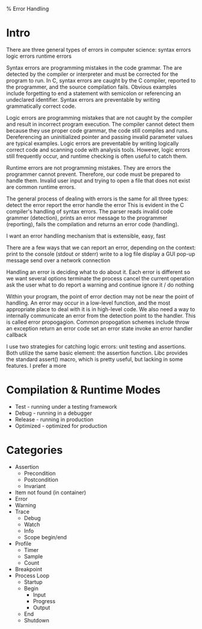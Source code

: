 % Error Handling

# Intro

There are three general types of errors in computer science:
syntax errors
logic errors
runtime errors

Syntax errors are programming mistakes in the code grammar. The are detected by the compiler or interpreter and must be corrected for the program to run. In C, syntax errors are caught by the C compiler, reported to the programmer, and the source compilation fails. Obvious examples include forgetting to end a statement with semicolon or referencing an undeclared identifier. Syntax errors are preventable by writing grammatically correct code. 

Logic errors are programming mistakes that are not caught by the compiler and result in incorrect program execution. The compiler cannot detect them because they use proper code grammar, the code still compiles and runs. Dereferencing an uninitialized pointer and passing invalid parameter values are typical examples. Logic errors are preventable by writing logically correct code and scanning code with analysis tools. However, logic errors still frequently occur, and runtime checking is often useful to catch them. 

Runtime errors are not programming mistakes. They are errors the programmer cannot prevent. Therefore, our code must be prepared to handle them. Invalid user input and trying to open a file that does not exist are common runtime errors. 

The general process of dealing with errors is the same for all three types:
detect the error
report the error
handle the error
This is evident in the C compiler's handling of syntax errors. The parser reads invalid code grammer (detection), prints an error message to the programmer (reporting), fails the compilation and returns an error code (handling). 

I want an error handling mechanism that is extensible, easy, fast

There are a few ways that we can report an error, depending on the context:
print to the console (stdout or stderr)
write to a log file
display a GUI pop-up message
send over a network connection

Handling an error is deciding what to do about it. Each error is different so we want several options
terminate the process
cancel the current operation
ask the user what to do
report a warning and continue
ignore it / do nothing

Within your program, the point of error dection may not be near the point of handling. An error may occur in a low-level function, and the most appropriate place to deal with it is in high-level code. We also need a way to internally communicate an error from the detection point to the handler. This is called error propogagion. Common propogation schemes include 
throw an exception
return an error code
set an error state
invoke an error handler callback


I use two strategies for catching logic errors: unit testing and assertions. 
Both utilize the same basic element: the assertion function.
Libc provides the standard assert() macro, which is pretty useful, but lacking in some features. I prefer a more 

# Compilation & Runtime Modes

- Test - running under a testing framework
- Debug - running in a debugger
- Release - running in production
- Optimized - optimized for production

# Categories

- Assertion
	- Precondition
	- Postcondition
	- Invariant
- Item not found (in container)
- Error
- Warning
- Trace
	- Debug
	- Watch
	- Info
	- Scope begin/end
- Profile
    - Timer
    - Sample
    - Count
- Breakpoint
- Process Loop
	- Startup
	- Begin
		- Input
		- Progress
		- Output
	- End
	- Shutdown



